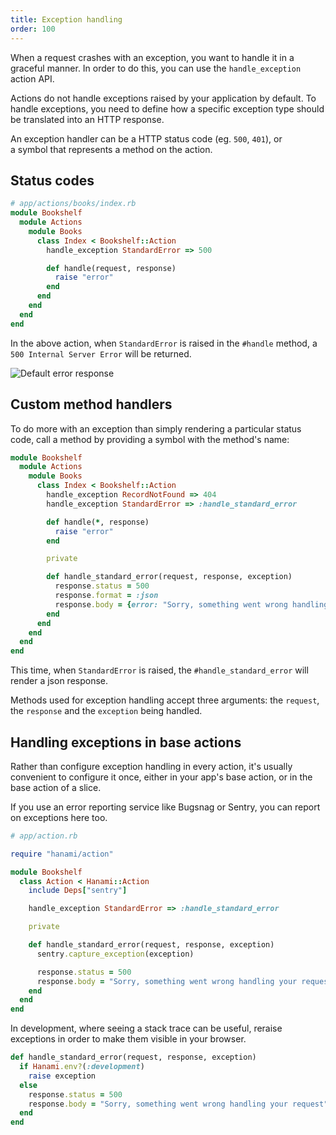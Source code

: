 ```yaml
---
title: Exception handling
order: 100
---
```


When a request crashes with an exception, you want to handle it in a graceful manner. In order to do this, you can use the `handle_exception` action API.

Actions do not handle exceptions raised by your application by default. To handle exceptions, you need to define how a specific exception type should be translated into an HTTP response.

An exception handler can be a HTTP status code (eg. `500`, `401`), or a symbol that represents a method on the action.

## Status codes

```ruby
# app/actions/books/index.rb
module Bookshelf
  module Actions
    module Books
      class Index < Bookshelf::Action
        handle_exception StandardError => 500

        def handle(request, response)
          raise "error"
        end
      end
    end
  end
end
```

In the above action, when `StandardError` is raised in the `#handle` method, a `500 Internal Server Error` will be returned.

<p><img src="/v2.0/actions/default-error-response.png" alt="Default error response"></p>


## Custom method handlers

To do more with an exception than simply rendering a particular status code, call a method by providing a symbol with the method's name:


```ruby
module Bookshelf
  module Actions
    module Books
      class Index < Bookshelf::Action
        handle_exception RecordNotFound => 404
        handle_exception StandardError => :handle_standard_error

        def handle(*, response)
          raise "error"
        end

        private

        def handle_standard_error(request, response, exception)
          response.status = 500
          response.format = :json
          response.body = {error: "Sorry, something went wrong handling your request"}.to_json
        end
      end
    end
  end
end
```

This time, when `StandardError` is raised, the `#handle_standard_error` will render a json response.

Methods used for exception handling accept three arguments: the `request`, the `response` and the `exception` being handled.

## Handling exceptions in base actions

Rather than configure exception handling in every action, it's usually convenient to configure it once, either in your app's base action, or in the base action of a slice.

If you use an error reporting service like Bugsnag or Sentry, you can report on exceptions here too.

```ruby
# app/action.rb

require "hanami/action"

module Bookshelf
  class Action < Hanami::Action
    include Deps["sentry"]

    handle_exception StandardError => :handle_standard_error

    private

    def handle_standard_error(request, response, exception)
      sentry.capture_exception(exception)

      response.status = 500
      response.body = "Sorry, something went wrong handling your request"
    end
  end
end
```

In development, where seeing a stack trace can be useful, reraise exceptions in order to make them visible in your browser.

```ruby
def handle_standard_error(request, response, exception)
  if Hanami.env?(:development)
    raise exception
  else
    response.status = 500
    response.body = "Sorry, something went wrong handling your request"
  end
end
```
